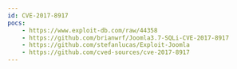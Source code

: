 ```yaml
---
id: CVE-2017-8917
pocs: 
    - https://www.exploit-db.com/raw/44358
    - https://github.com/brianwrf/Joomla3.7-SQLi-CVE-2017-8917
    - https://github.com/stefanlucas/Exploit-Joomla
    - https://github.com/cved-sources/cve-2017-8917
---
```


